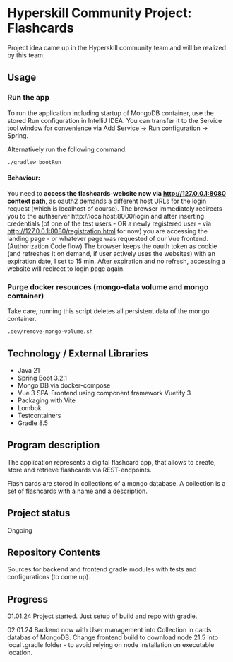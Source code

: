 # Hyperskill Community Project: Flashcards

Project idea came up in the Hyperskill community team and will be realized by this team.

## Usage

### Run the app
To run the application including startup of MongoDB container, use the stored Run configuration in IntelliJ IDEA.
You can transfer it to the Service tool window for convenience via Add Service -> Run configuration -> Spring.

Alternatively run the following command:

```shell
./gradlew bootRun
```
#### Behaviour: 
You need to **access the flashcards-website now via http://127.0.0.1:8080 context path**, as oauth2 demands a 
different host URLs for the login request (which is localhost of course).
The browser immediately redirects you to the authserver http://localhost:8000/login and after inserting credentials
(of one of the test users - OR a newly registered user - via http://127.0.0.1:8080/registration.html for now) you are
accessing the landing page - or whatever page was requested of our Vue frontend. (Authorization Code flow)
The browser keeps the oauth token as cookie (and refreshes it on demand, if user actively uses the websites) with an
expiration date, I set to 15 min. After expiration and no refresh, accessing a website will redirect to login page again.

### Purge docker resources (mongo-data volume and mongo container)
Take care, running this  script deletes all persistent data of the mongo container.
```shell
.dev/remove-mongo-volume.sh
```

## Technology / External Libraries

- Java 21
- Spring Boot 3.2.1
- Mongo DB via docker-compose
- Vue 3 SPA-Frontend using component framework Vuetify 3
- Packaging with Vite
- Lombok
- Testcontainers
- Gradle 8.5

[//]: # (- Support for Native image on GraalVM)

## Program description

The application represents a digital flashcard app, that allows to create, store and retrieve flashcards via REST-endpoints.

Flash cards are stored in collections of a mongo database. A collection is a set of flashcards with a name and a description.

## Project status

Ongoing

## Repository Contents

Sources for backend and frontend gradle modules with tests and configurations (to come up).

## Progress

01.01.24 Project started. Just setup of build and repo with gradle.

02.01.24 Backend now with User management into Collection in cards databas of MongoDB. Change frontend build to download
node 21.5 into local .gradle folder - to avoid relying on node installation on executable location.
